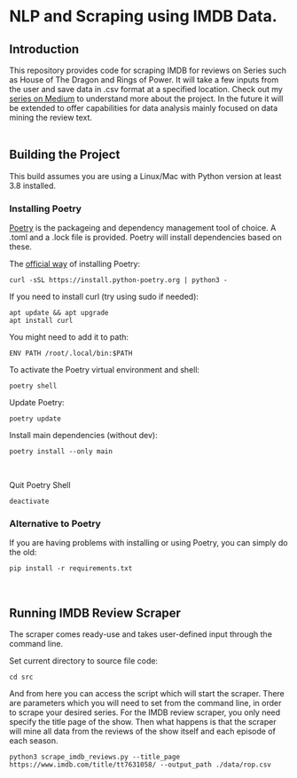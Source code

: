 # NLP and Scraping using IMDB Data.

## Introduction
This repository provides code for scraping IMDB for reviews on Series such as House of The Dragon and Rings of Power. It will take a few inputs from the user and save data in .csv format at a specified location. Check out my [series on Medium](https://medium.com/@alin.preda/r-o-p-vs-h-o-t-d-episode-1-scraping-imdb-reviews-7efe240ad74b) to understand more about the project. In the future it will be extended to offer capabilities for data analysis mainly focused on data mining the review text.
<br>
<br>

## Building the Project
This build assumes you are using a Linux/Mac with Python version at least 3.8 installed.
<br>

### Installing Poetry
[Poetry](https://python-poetry.org/) is the packageing and dependency management tool of choice. A .toml and a .lock file is provided. Poetry will install dependencies based on these. 

The [official way](https://python-poetry.org/docs/) of installing Poetry:
```
curl -sSL https://install.python-poetry.org | python3 -
```

If you need to install curl (try using sudo if needed):
```
apt update && apt upgrade
apt install curl
```

You might need to add it to path:
```
ENV PATH /root/.local/bin:$PATH
```

To activate the Poetry virtual environment and shell:
```
poetry shell
```

Update Poetry:
```
poetry update
```

Install main dependencies (without dev):
```
poetry install --only main
```
<br>

Quit Poetry Shell
```
deactivate
```

### Alternative to Poetry
If you are having problems with installing or using Poetry, you can simply do the old:
```
pip install -r requirements.txt
```
<br>

## Running IMDB Review Scraper
The scraper comes ready-use and takes user-defined input through the command line.

Set current directory to source file code:
```
cd src
```
And from here you can access the script which will start the scraper. There are parameters which you will need to set from the command line, in order to scrape your desired series. For the IMDB review scraper, you only need specify the title page of the show. Then what happens is that the scraper will mine all data from the reviews of the show itself and each episode of each season.
```
python3 scrape_imdb_reviews.py --title_page https://www.imdb.com/title/tt7631058/ --output_path ./data/rop.csv
```